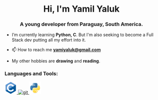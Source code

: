 <h1 align="center">Hi, I'm Yamil Yaluk</h1>
<h3 align="center">A young developer from Paraguay, South America.</h3>

- I’m currently learning **Python, C**. But I'm also seeking to become a Full Stack dev putting all my effort into it.

- 📫 How to reach me **yamiyaluk@gmail.com**

- My other hobbies are **drawing** and **reading**.


<h3 align="left">Languages and Tools:</h3>
<p align="left"> <a href="https://www.cprogramming.com/" target="_blank" rel="noreferrer"> <img src="https://raw.githubusercontent.com/devicons/devicon/master/icons/c/c-original.svg" alt="c" width="40" height="40"/> </a> <a href="https://git-scm.com/" target="_blank" rel="noreferrer"> <img src="https://www.vectorlogo.zone/logos/git-scm/git-scm-icon.svg" alt="git" width="40" height="40"/> </a> <a href="https://www.python.org" target="_blank" rel="noreferrer"> <img src="https://raw.githubusercontent.com/devicons/devicon/master/icons/python/python-original.svg" alt="python" width="40" height="40"/> </a> </p>
